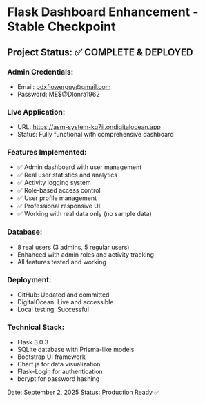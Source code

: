 
# Flask Dashboard Enhancement - Stable Checkpoint

## Project Status: ✅ COMPLETE & DEPLOYED

### Admin Credentials:
- Email: pdxflowerguy@gmail.com  
- Password: ME$@Dlonra1962

### Live Application:
- URL: https://asm-system-kq7ii.ondigitalocean.app
- Status: Fully functional with comprehensive dashboard

### Features Implemented:
- ✅ Admin dashboard with user management
- ✅ Real user statistics and analytics  
- ✅ Activity logging system
- ✅ Role-based access control
- ✅ User profile management
- ✅ Professional responsive UI
- ✅ Working with real data only (no sample data)

### Database: 
- 8 real users (3 admins, 5 regular users)
- Enhanced with admin roles and activity tracking
- All features tested and working

### Deployment:
- GitHub: Updated and committed
- DigitalOcean: Live and accessible
- Local testing: Successful

### Technical Stack:
- Flask 3.0.3
- SQLite database with Prisma-like models
- Bootstrap UI framework
- Chart.js for data visualization
- Flask-Login for authentication
- bcrypt for password hashing

Date: September 2, 2025
Status: Production Ready ✅

